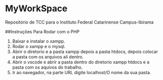 # MyWorkSpace
Repositório de TCC para o Instituto Federal Catarinense Campus-Ibirama

##Instruções Para Rodar com o PHP

1. Baixar e instalar o xampp.
2. Rodar o xampp e o mysql.
3. Abrir o diretorio e a pasta xampp depois a pasta htdocs, depois colocar a pasta com os arquivos ali dentro.
4. Abrir o vscode e abrir a pasta dentro do diretorio xampp htdocs e a pasta com os aquivos do trabalho.
5. Ir ao navegador, na parte URL digite localhost/O nome da sua pasta.

